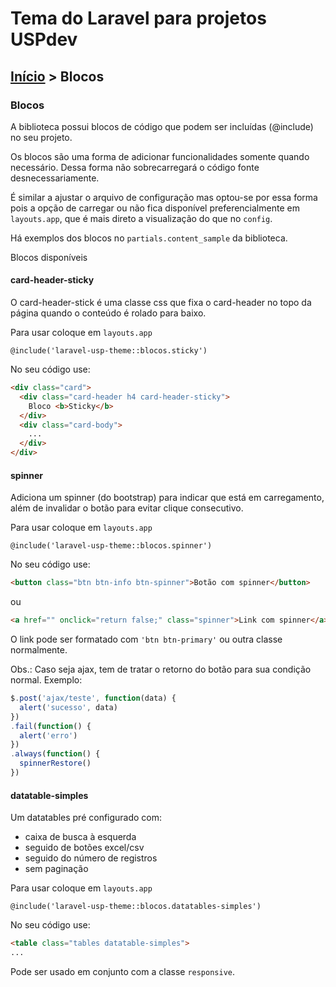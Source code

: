 # Tema do Laravel para projetos USPdev

## [Início](../README.md) > Blocos

### Blocos

A biblioteca possui blocos de código que podem ser incluídas (@include) no seu projeto.

Os blocos são uma forma de adicionar funcionalidades somente quando necessário.
Dessa forma não sobrecarregará o código fonte desnecessariamente.

É similar a ajustar o arquivo de configuração mas optou-se por essa forma pois a opção de carregar ou não
fica disponível preferencialmente em `layouts.app`, que é mais direto a visualização do que no `config`.

Há exemplos dos blocos no `partials.content_sample` da biblioteca.

Blocos disponíveis

#### card-header-sticky

O card-header-stick é uma classe css que fixa o card-header no topo da página quando o conteúdo é rolado para baixo.

Para usar coloque em `layouts.app`

```
@include('laravel-usp-theme::blocos.sticky')
```

No seu código use:

```html
<div class="card">
  <div class="card-header h4 card-header-sticky">
    Bloco <b>Sticky</b>
  </div>
  <div class="card-body">
    ...
  </div>
</div>
```

#### spinner

Adiciona um spinner (do bootstrap) para indicar que está em carregamento, além de invalidar o botão para evitar clique
consecutivo.

Para usar coloque em `layouts.app`
```
@include('laravel-usp-theme::blocos.spinner')
```

No seu código use:

```html
<button class="btn btn-info btn-spinner">Botão com spinner</button>
```
ou

```html
<a href="" onclick="return false;" class="spinner">Link com spinner</a>
```

O link pode ser formatado com `'btn btn-primary'` ou outra classe normalmente.

Obs.: Caso seja ajax, tem de tratar o retorno do botão para sua condição normal. Exemplo:

```js
$.post('ajax/teste', function(data) {
  alert('sucesso', data)
})
.fail(function() {
  alert('erro')
})
.always(function() {
  spinnerRestore()
})
```

#### datatable-simples

Um datatables pré configurado com:
- caixa de busca à esquerda
- seguido de botões excel/csv
- seguido do número de registros
- sem paginação

Para usar coloque em `layouts.app`
```
@include('laravel-usp-theme::blocos.datatables-simples')
```

No seu código use:

```html
<table class="tables datatable-simples">
...
```

Pode ser usado em conjunto com a classe `responsive`.
